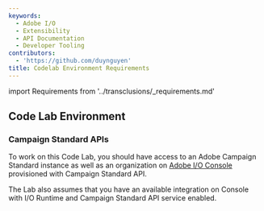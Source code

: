 ```yaml
---
keywords:
  - Adobe I/O
  - Extensibility
  - API Documentation
  - Developer Tooling
contributors:
  - 'https://github.com/duynguyen'
title: Codelab Environment Requirements
---
```


import Requirements from '../transclusions/_requirements.md'

<Requirements/>

## Code Lab Environment

### Campaign Standard APIs

To work on this Code Lab, you should have access to an Adobe Campaign Standard instance as well as an organization on [Adobe I/O Console](/console) provisioned with Campaign Standard API.

The Lab also assumes that you have an available integration on Console with I/O Runtime and Campaign Standard API service enabled.
